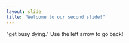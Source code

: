 ```yaml
---
layout: slide
title: "Welcome to our second slide!"
---
```

"get busy dying."
Use the left arrow to go back!
